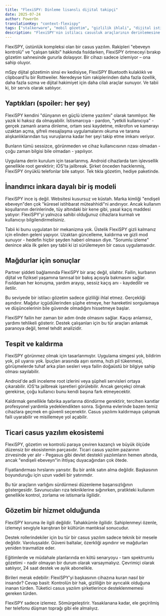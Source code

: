 ```yaml
---
title: "FlexiSPY: Dinleme lisanslı dijital takipçi"
date: 2025-07-24
author: PowerOn
translationKey: "context-flexispy"
tags: ["stalkerware", "mobil gözetim", "gizlilik ihlali", "dijital istismar", "mağdur koruma"]
description: "FlexiSPY'nin istilacı casusluk araçlarının derinlemesine incelenmesi, riskleri ve sığınma evlerinin bu dijital gölge avcısını nasıl tespit edip mücadele edebileceği."
---
```


FlexiSPY, üstünlük kompleksi olan bir casus yazılım. Rakipleri "ebeveyn kontrolü" ve "çalışan takibi" hakkında fısıldarken, FlexiSPY örtmeceyi bırakıp gözetim sahnesinde gururla dolaşıyor. Bir cihazı sadece izlemiyor – ona sahip oluyor.

mSpy dijital gözetimin sinsi ev kedisiyse, FlexiSPY Bluetooth kulaklıklı ve clipboard'lu bir Rottweiler. Neredeyse tüm rakiplerinden daha fazla özellik, daha fazla sızma ve dijital hakimiyet için daha cilalı araçlar sunuyor. Ve tabii ki, bir servis olarak satılıyor.

## Yaptıkları (spoiler: her şey)

FlexiSPY kendini "dünyanın en güçlü izleme yazılımı" olarak tanımlıyor. Ne yazık ki haksız da olmayabilir. İstismarcıya - pardon, "yetkili kullanıcıya" - gerçek zamanlı arama dinleme, ortam sesi kaydetme, mikrofon ve kamerayı uzaktan açma, şifreli mesajlaşma uygulamalarını okuma ve tarama alışkanlıklarından tuş vuruşlarına kadar her şeyi takip etme imkanı veriyor.

Bunların tümü sessizce, görünmeden ve cihaz kullanıcısının rızası olmadan - çoğu zaman bilgisi bile olmadan - yapılıyor.

Uygulama derin kurulum için tasarlanmış. Android cihazlarda tam işlevsellik genellikle root gerektirir; iOS'ta jailbreak. Şirket önceden hacklenmiş, FlexiSPY önyüklü telefonlar bile satıyor. Tek tıkla gözetim, hediye paketinde.

## İnandırıcı inkara dayalı bir iş modeli

FlexiSPY ince iş değil. Websitesi kusursuz ve küstah. Marka kimliği "endişeli ebeveyn"den çok "küresel istihbarat müteahhidi"ni andırıyor. Ancak kullanım koşullarının derinlerinde, tüy altındaki bir kene gibi, yasal kaçış maddesi yatıyor: FlexiSPY'yi yalnızca sahibi olduğunuz cihazlara kurmalı ve kullanıcıyı bilgilendirmelisiniz.

Tabii ki bunu uygulatan bir mekanizma yok. Üstelik FlexiSPY gizli kalmanız için elinden geleni yapıyor. Uzaktan güncelleme, kaldırma ve gizli mod sunuyor - hedefin hiçbir şeyden haberi olmasın diye. "Sorumlu izleme" denince akla ilk gelen şey tabii ki izi sürülemeyen bir casus uygulamasıdır.

## Mağdurlar için sonuçlar

Partner şiddeti bağlamında FlexiSPY bir araç değil, silahtır. Failin, kurbanın dijital ve fiziksel yaşamına tanrısal bir bakış açısıyla bakmasını sağlar. Fısıldanan her konuşma, yardım arayışı, sessiz kaçış anı - kaydedilir ve iletilir.

Bu seviyede bir istilacı gözetim sadece gizliliği ihlal etmez. Gerçekliği aşındırır. Mağdur içgüdülerinden şüphe etmeye, her hareketini sorgulamaya ve düşüncelerinin bile güvende olmadığını hissetmeye başlar.

FlexiSPY failin her zaman bir adım önde olmasını sağlar. Kaçışı anlamsız, yardımı tehlikeli gösterir. Destek çalışanları için bu tür araçları anlamak paranoya değil, temel tehdit analizidir.

## Tespit ve kaldırma

FlexiSPY görünmez olmak için tasarlanmıştır. Uygulama simgesi yok, bildirim yok, pil uyarısı yok. İpuçları arasında aşırı ısınma, hızlı pil tükenmesi, görüşmelerde tuhaf arka plan sesleri veya failin doğaüstü bir bilgiye sahip olması sayılabilir.

Android'de adli inceleme root izlerini veya şüpheli servisleri ortaya çıkarabilir. iOS'ta jailbreak işaretleri görülebilir. Ancak gerçekçi olmak gerekirse, çoğu kullanıcı bunu kendi başına fark etmeyecektir.

Kaldırmak genellikle fabrika ayarlarına döndürme gerektirir, tercihen kanıtlar profesyonel yardımla yedeklendikten sonra. Sığınma evlerinde bazen temiz cihazlara geçmek en güvenli seçenektir. Casus yazılımı kaldırmaya çalışmak faili uyarabilir ve misillemeye yol açabilir.

## Ticari casus yazılım ekosistemi

FlexiSPY, gözetim ve kontrolü paraya çeviren kazançlı ve büyük ölçüde düzensiz bir ekosistemin parçasıdır. Ticari casus yazılım pazarının zirvesinde yer alır - Pegasus gibi devlet destekli yazılımların hemen altında, ancak "endişeli ebeveyn"in ihtiyaç duyacağından çok ötede.

Fiyatlandırması hırslarını yansıtır. Bu bir anlık satın alma değildir. Başkasının boyunduruğu için uzun vadeli bir yatırımdır.

Bu tür araçların varlığını sürdürmesi düzenleme başarısızlığının göstergesidir. Savunucuları rıza tekniklerine sığınırken, pratikteki kullanım genellikle kontrol, zorlama ve istismarla ilgilidir.

## Gözetim bir hizmet olduğunda

FlexiSPY koruma ile ilgili değildir. Tahakkümle ilgilidir. Sahiplenmeyi özenle, izlemeyi sevgiyle karıştıran bir kültürün mantıksal sonucudur.

Destek rollerindekiler için bu tür bir casus yazılım sadece teknik bir mesele değildir. Varoluşsaldır. Güveni baltalar, özerkliği aşındırır ve mağdurları yeniden travmatize eder.

Eğitimlerde ve müdahale planlarında en kötü senaryoyu - tam spektrumlu gözetimi - nadir olmayan bir durum olarak varsaymalıyız. Çevrimiçi olarak satılıyor, 24 saat destek ve aylık abonelikle.

Birileri merak edebilir: FlexiSPY'yi başkasının cihazına kuran nasıl bir insandır? Cevap basit: Kontrolün bir hak, gizliliğin bir ayrıcalık olduğuna inanan türden. Tüketici casus yazılım şirketlerince desteklenmemesi gereken türden.

FlexiSPY sadece izlemez. Sömürgeleştirir. Yasaklanana kadar, ele geçirilmiş her telefonu düşman toprağı gibi ele almalıyız.
